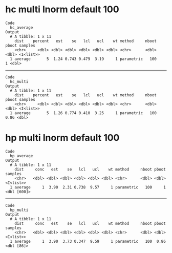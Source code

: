 # hc multi lnorm default 100

    Code
      hc_average
    Output
      # A tibble: 1 x 11
        dist    percent   est    se   lcl   ucl    wt method     nboot pboot samples  
        <chr>     <dbl> <dbl> <dbl> <dbl> <dbl> <dbl> <chr>      <dbl> <dbl> <I<list>>
      1 average       5  1.24 0.743 0.479  3.19     1 parametric   100     1 <dbl>    

---

    Code
      hc_multi
    Output
      # A tibble: 1 x 11
        dist    percent   est    se   lcl   ucl    wt method     nboot pboot samples  
        <chr>     <dbl> <dbl> <dbl> <dbl> <dbl> <dbl> <chr>      <dbl> <dbl> <I<list>>
      1 average       5  1.26 0.774 0.410  3.25     1 parametric   100  0.86 <dbl>    

# hp multi lnorm default 100

    Code
      hp_average
    Output
      # A tibble: 1 x 11
        dist     conc   est    se   lcl   ucl    wt method     nboot pboot samples    
        <chr>   <dbl> <dbl> <dbl> <dbl> <dbl> <dbl> <chr>      <dbl> <dbl> <I<list>>  
      1 average     1  3.90  2.31 0.738  9.57     1 parametric   100     1 <dbl [600]>

---

    Code
      hp_multi
    Output
      # A tibble: 1 x 11
        dist     conc   est    se   lcl   ucl    wt method     nboot pboot samples   
        <chr>   <dbl> <dbl> <dbl> <dbl> <dbl> <dbl> <chr>      <dbl> <dbl> <I<list>> 
      1 average     1  3.90  3.73 0.347  9.59     1 parametric   100  0.86 <dbl [86]>

